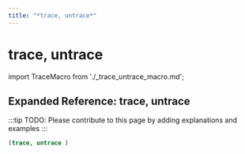 ```yaml
---
title: "*trace, untrace*"
---
```


# trace, untrace

import TraceMacro from './_trace_untrace_macro.md';

<TraceMacro />

## Expanded Reference: trace, untrace

:::tip
TODO: Please contribute to this page by adding explanations and examples
:::

```lisp
(trace, untrace )
```
